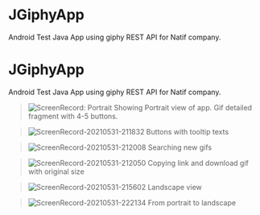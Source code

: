 # JGiphyApp
Android Test Java App using giphy REST API for Natif company.
# JGiphyApp
Android Test Java App using giphy REST API for Natif company.
> ![ScreenRecord: Portrait ](https://user-images.githubusercontent.com/32757860/120233011-77a54900-c25d-11eb-9d2b-afa807bb7897.gif)
> Showing Portrait view of app. Gif detailed fragment with 4-5 buttons.

>![ScreenRecord-20210531-211832](https://user-images.githubusercontent.com/32757860/120233208-eedadd00-c25d-11eb-9e65-98b73706008c.gif)
> Buttons with tooltip texts

>![ScreenRecord-20210531-212008](https://user-images.githubusercontent.com/32757860/120233220-f69a8180-c25d-11eb-8080-f90be732ce39.gif)
>Searching new gifs

>![ScreenRecord-20210531-212050](https://user-images.githubusercontent.com/32757860/120233266-1762d700-c25e-11eb-9bd4-af72a98b8027.gif)
> Copying link and download gif with original size

>![ScreenRecord-20210531-215602](https://user-images.githubusercontent.com/32757860/120233333-3fead100-c25e-11eb-8e1e-3b127c55d13c.gif)
> Landscape view

>![ScreenRecord-20210531-222134](https://user-images.githubusercontent.com/32757860/120233609-e7680380-c25e-11eb-942c-3c448f0d185a.gif)
> From portrait to landscape
